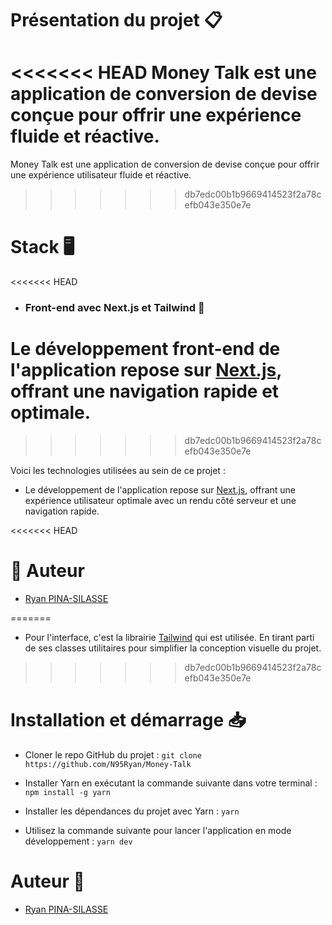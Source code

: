 # Présentation du projet 📋  


<<<<<<< HEAD
Money Talk est une application de conversion de devise conçue pour offrir une expérience fluide et réactive.
=======
Money Talk est une application de conversion de devise conçue pour offrir une expérience utilisateur fluide et réactive.  
>>>>>>> db7edc00b1b9669414523f2a78cefb043e350e7e


# Stack 🖥️  

<<<<<<< HEAD
- ### Front-end avec Next.js et Tailwind 🚀
 
Le développement front-end de l'application repose sur [Next.js](https://nextjs.org/), offrant une navigation rapide et optimale.
=======
>>>>>>> db7edc00b1b9669414523f2a78cefb043e350e7e

Voici les technologies utilisées au sein de ce projet :  


- Le développement de l'application repose sur [Next.js](https://nextjs.org/), offrant une expérience utilisateur optimale avec un rendu côté serveur et une navigation rapide.  

<<<<<<< HEAD
# 👥 Auteur
- [Ryan PINA-SILASSE](https://github.com/N95Ryan)

=======

- Pour l'interface, c'est la librairie [Tailwind](https://tailwindcss.com/) qui est utilisée. En tirant parti de ses classes utilitaires pour simplifier la conception visuelle du projet.  
>>>>>>> db7edc00b1b9669414523f2a78cefb043e350e7e


# Installation et démarrage 📥  


- Cloner le repo GitHub du projet : `git clone https://github.com/N95Ryan/Money-Talk`  


- Installer Yarn en exécutant la commande suivante dans votre terminal : `npm install -g yarn`  


- Installer les dépendances du projet avec Yarn : `yarn`  


- Utilisez la commande suivante pour lancer l'application en mode développement : `yarn dev`  


# Auteur 👤  


- [Ryan PINA-SILASSE](https://github.com/N95Ryan)  
